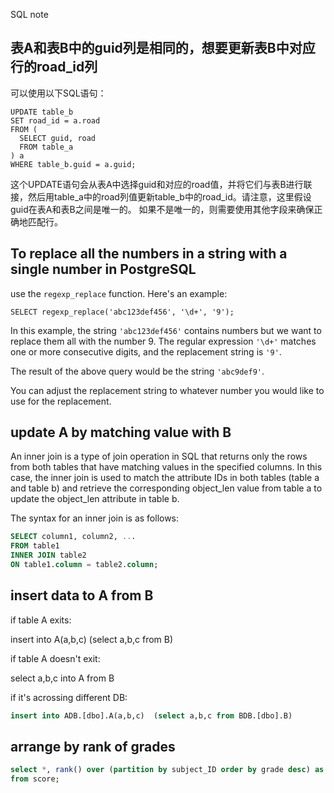 SQL note


## 表A和表B中的guid列是相同的，想要更新表B中对应行的road_id列
可以使用以下SQL语句：


```
UPDATE table_b
SET road_id = a.road
FROM (
  SELECT guid, road
  FROM table_a
) a
WHERE table_b.guid = a.guid;
```

这个UPDATE语句会从表A中选择guid和对应的road值，并将它们与表B进行联接，然后用table_a中的road列值更新table_b中的road_id。请注意，这里假设guid在表A和表B之间是唯一的。
如果不是唯一的，则需要使用其他字段来确保正确地匹配行。

## To replace all the numbers in a string with a single number in PostgreSQL

use the `regexp_replace` function. Here's an example:

```
SELECT regexp_replace('abc123def456', '\d+', '9');
```

In this example, the string `'abc123def456'` contains numbers but we want to replace them all with the number 9. The regular expression `'\d+'` matches one or more consecutive digits, and the replacement string is `'9'`.

The result of the above query would be the string `'abc9def9'`. 

You can adjust the replacement string to whatever number you would like to use for the replacement.

## update A by matching value with B

An inner join is a type of join operation in SQL that returns only the rows from both tables that have matching values in the specified columns. In this case, the inner join is used to match the attribute IDs in both tables (table a and table b) and retrieve the corresponding object_len value from table a to update the object_len attribute in table b.

The syntax for an inner join is as follows:

```SQL
SELECT column1, column2, ...
FROM table1
INNER JOIN table2
ON table1.column = table2.column;
```

## insert data to A from B

if table A exits:

insert into A(a,b,c) (select a,b,c from B) 

if table A doesn't exit:

select a,b,c into A from B 

if it's acrossing different DB:

```SQL
insert into ADB.[dbo].A(a,b,c)  (select a,b,c from BDB.[dbo].B)
```

## arrange by rank of grades

```sql
select *, rank() over (partition by subject_ID order by grade desc) as rank
from score;
```